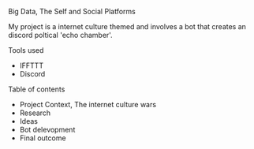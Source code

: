 Big Data, The Self and Social Platforms

My project is a internet culture themed and involves a bot that creates an discord poltical 'echo chamber'.

Tools used 
- IFFTTT
- Discord

Table of contents
- Project Context, The internet culture wars
- Research
- Ideas
- Bot delevopment
- Final outcome
